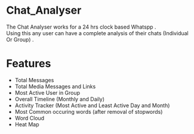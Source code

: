 # Chat_Analyser

The Chat Analyser works for a 24 hrs clock based Whatspp .<br>
Using this any user can have a complete analysis of their chats (Individual Or Group) .<br>

<h1>Features</h1>
<ul>
<li> Total Messages</li>

<li> Total Media Messages and Links</li>
<li> Most Active User in Group</li>
<li> Overall Timeline (Monthly and Daily)</li>
<li>Activity Tracker (Most Active and Least Active Day and Month)</li>
<li>Most Common occuring words (after removal of stopwords)</li>
<li>Word Cloud</li>
<li>Heat Map</li>
 
<!-- ![Screenshot (953)](https://user-images.githubusercontent.com/95417003/234654377-b36f9467-af89-4b2f-a772-8e56cbf7aa3d.jpg) -->

